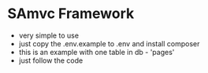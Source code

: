 # SAmvc Framework

* very simple to use
* just copy the .env.example to .env and install composer
* this is an example with one table in db - 'pages'
* just follow the code
